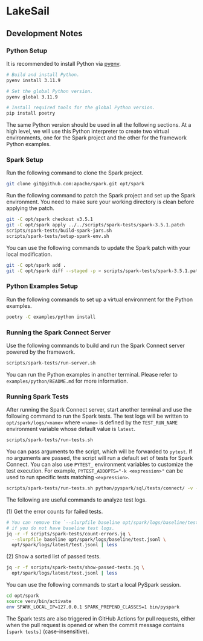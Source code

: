 # LakeSail

## Development Notes

### Python Setup

It is recommended to install Python via [pyenv](https://github.com/pyenv/pyenv).

```bash
# Build and install Python.
pyenv install 3.11.9

# Set the global Python version.
pyenv global 3.11.9

# Install required tools for the global Python version.
pip install poetry
```

The same Python version should be used in all the following sections.
At a high level, we will use this Python interpreter to create two virtual environments,
one for the Spark project and the other for the framework Python examples.

### Spark Setup

Run the following command to clone the Spark project.

```bash
git clone git@github.com:apache/spark.git opt/spark
```

Run the following command to patch the Spark project and set up the Spark environment.
You need to make sure your working directory is clean before applying the patch.

```bash
git -C opt/spark checkout v3.5.1
git -C opt/spark apply ../../scripts/spark-tests/spark-3.5.1.patch
scripts/spark-tests/build-spark-jars.sh
scripts/spark-tests/setup-spark-env.sh
```

You can use the following commands to update the Spark patch with your local modification.

```bash
git -C opt/spark add .
git -C opt/spark diff --staged -p > scripts/spark-tests/spark-3.5.1.patch
```

### Python Examples Setup

Run the following commands to set up a virtual environment for the Python examples.

```bash
poetry -C examples/python install
```

### Running the Spark Connect Server

Use the following commands to build and run the Spark Connect server powered by the framework.

```bash
scripts/spark-tests/run-server.sh
```

You can run the Python examples in another terminal.
Please refer to `examples/python/README.md` for more information.

### Running Spark Tests

After running the Spark Connect server, start another terminal and use the following command to run the Spark tests.
The test logs will be written to `opt/spark/logs/<name>` where `<name>` is defined by
the `TEST_RUN_NAME` environment variable whose default value is `latest`.

```bash
scripts/spark-tests/run-tests.sh
```

You can pass arguments to the script, which will be forwarded to `pytest`.
If no arguments are passed, the script will run a default set of tests for Spark Connect.
You can also use `PYTEST_` environment variables to customize the test execution.
For example, `PYTEST_ADDOPTS="-k <expression>"` can be used to run specific tests matching `<expression>`.

```bash
scripts/spark-tests/run-tests.sh python/pyspark/sql/tests/connect/ -v -k test_something
```

The following are useful commands to analyze test logs.

(1) Get the error counts for failed tests.

```bash
# You can remove the `--slurpfile baseline opt/spark/logs/baseline/test.jsonl` arguments
# if you do not have baseline test logs.
jq -r -f scripts/spark-tests/count-errors.jq \
  --slurpfile baseline opt/spark/logs/baseline/test.jsonl \
  opt/spark/logs/latest/test.jsonl | less
```

(2) Show a sorted list of passed tests.

```bash
jq -r -f scripts/spark-tests/show-passed-tests.jq \
  opt/spark/logs/latest/test.jsonl | less
```

You can use the following commands to start a local PySpark session.

```bash
cd opt/spark
source venv/bin/activate
env SPARK_LOCAL_IP=127.0.0.1 SPARK_PREPEND_CLASSES=1 bin/pyspark
```

The Spark tests are also triggered in GitHub Actions for pull requests,
either when the pull request is opened or when the commit message contains `[spark tests]` (case-insensitive).
